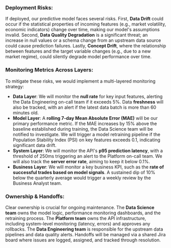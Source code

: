 ### Deployment Risks:
If deployed, our predictive model faces several risks. First, **Data Drift** could occur if the statistical properties of incoming features (e.g., market volatility, economic indicators) change over time, making our model's assumptions invalid. Second, **Data Quality Degradation** is a significant threat; an increase in null values or a schema change from an upstream data source could cause prediction failures. Lastly, **Concept Drift**, where the relationship between features and the target variable changes (e.g., due to a new market regime), could silently degrade model performance over time.

### Monitoring Metrics Across Layers:
To mitigate these risks, we would implement a multi-layered monitoring strategy:
* **Data Layer**: We will monitor the **null rate** for key input features, alerting the Data Engineering on-call team if it exceeds 5%. Data **freshness** will also be tracked, with an alert if the latest data batch is more than 60 minutes old.
* **Model Layer**: A **rolling 7-day Mean Absolute Error (MAE)** will be our primary performance metric. If the MAE increases by 15% above the baseline established during training, the Data Science team will be notified to investigate. We will trigger a model retraining pipeline if the Population Stability Index (PSI) on key features exceeds 0.1, indicating significant data drift.
* **System Layer**: We will monitor the API's **p95 prediction latency**, with a threshold of 250ms triggering an alert to the Platform on-call team. We will also track the **server error rate**, aiming to keep it below 0.1%.
* **Business Layer**: We will monitor a key business KPI, such as the **rate of successful trades based on model signals**. A sustained dip of 10% below the quarterly average would trigger a weekly review by the Business Analyst team.

### Ownership & Handoffs:
Clear ownership is crucial for ongoing maintenance. The **Data Science team** owns the model logic, performance monitoring dashboards, and the retraining process. The **Platform team** owns the API infrastructure, including system-level monitoring (latency, errors) and approves any rollbacks. The **Data Engineering team** is responsible for the upstream data pipelines and data quality alerts. Handoffs will be managed via a shared Jira board where issues are logged, assigned, and tracked through resolution.